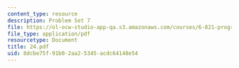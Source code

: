 ```yaml
---
content_type: resource
description: Problem Set 7
file: https://ol-ocw-studio-app-qa.s3.amazonaws.com/courses/6-821-programming-languages-fall-2002/8dcbe75f91b02aa25345acdc64148e54_24.pdf
file_type: application/pdf
resourcetype: Document
title: 24.pdf
uid: 8dcbe75f-91b0-2aa2-5345-acdc64148e54
---
```

